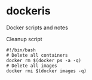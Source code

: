 # dockeris
Docker scripts and notes


Cleanup script

    #!/bin/bash
    # Delete all containers
    docker rm $(docker ps -a -q)
    # Delete all images
    docker rmi $(docker images -q)
